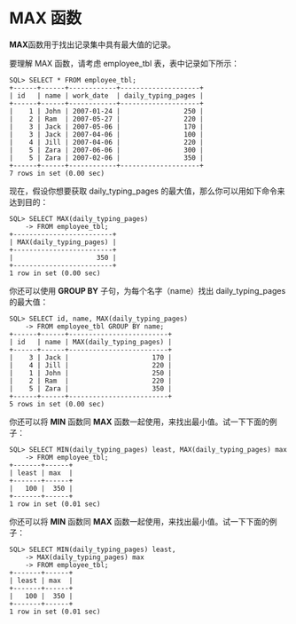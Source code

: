 # MAX 函数 #

**MAX**函数用于找出记录集中具有最大值的记录。

要理解 MAX 函数，请考虑 employee_tbl 表，表中记录如下所示：

	SQL> SELECT * FROM employee_tbl;
	+------+------+------------+--------------------+
	| id   | name | work_date  | daily_typing_pages |
	+------+------+------------+--------------------+
	|    1 | John | 2007-01-24 |                250 |
	|    2 | Ram  | 2007-05-27 |                220 |
	|    3 | Jack | 2007-05-06 |                170 |
	|    3 | Jack | 2007-04-06 |                100 |
	|    4 | Jill | 2007-04-06 |                220 |
	|    5 | Zara | 2007-06-06 |                300 |
	|    5 | Zara | 2007-02-06 |                350 |
	+------+------+------------+--------------------+
	7 rows in set (0.00 sec)

现在，假设你想要获取 daily_typing_pages 的最大值，那么你可以用如下命令来达到目的：

	SQL> SELECT MAX(daily_typing_pages)
	    -> FROM employee_tbl;
	+-------------------------+
	| MAX(daily_typing_pages) |
	+-------------------------+
	|                     350 |
	+-------------------------+
	1 row in set (0.00 sec)

你还可以使用 **GROUP BY** 子句，为每个名字（name）找出 daily_typing_pages 的最大值：

	SQL> SELECT id, name, MAX(daily_typing_pages)
	    -> FROM employee_tbl GROUP BY name;
	+------+------+-------------------------+
	| id   | name | MAX(daily_typing_pages) |
	+------+------+-------------------------+
	|    3 | Jack |                     170 |
	|    4 | Jill |                     220 |
	|    1 | John |                     250 |
	|    2 | Ram  |                     220 |
	|    5 | Zara |                     350 |
	+------+------+-------------------------+
	5 rows in set (0.00 sec)

你还可以将 **MIN** 函数同 **MAX** 函数一起使用，来找出最小值。试一下下面的例子：

	SQL> SELECT MIN(daily_typing_pages) least, MAX(daily_typing_pages) max
	    -> FROM employee_tbl;
	+-------+------+
	| least | max  |
	+-------+------+
	|   100 |  350 |
	+-------+------+
	1 row in set (0.01 sec)

你还可以将 **MIN** 函数同 **MAX** 函数一起使用，来找出最小值。试一下下面的例子：

	SQL> SELECT MIN(daily_typing_pages) least, 
	    -> MAX(daily_typing_pages) max
	    -> FROM employee_tbl;
	+-------+------+
	| least | max  |
	+-------+------+
	|   100 |  350 |
	+-------+------+
	1 row in set (0.01 sec)
